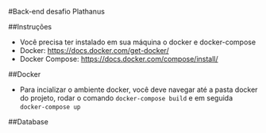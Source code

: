 #Back-end desafio Plathanus

##Instruções
- Você precisa ter instalado em sua máquina o docker e docker-compose 
- Docker: https://docs.docker.com/get-docker/
- Docker Compose: https://docs.docker.com/compose/install/

##Docker
- Para incializar o ambiente docker, você deve navegar até a pasta docker do projeto, rodar o comando `docker-compose build` e em seguida `docker-compose up`

##Database